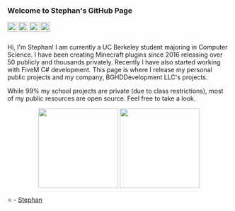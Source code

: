 ### Welcome to Stephan's GitHub Page
<a href="https://bghddevelopment.com/discord">
  <img align="left" alt="Discord" width="22px" src="https://cdn.jsdelivr.net/npm/simple-icons@3.1.0/icons/discord.svg" />
</a>
<a href="http://linkedin.com/StephanBaumHarvey">
  <img align="left" alt="LinkedIn" width="22px" src="https://cdn.jsdelivr.net/npm/simple-icons@3.1.0/icons/linkedin.svg" />
</a>
<a href="ceo@bghddevelopment.com">
  <img align="left" alt="'Gmail" width="22px" src="https://cdn.jsdelivr.net/npm/simple-icons@3.1.0/icons/gmail.svg" />
</a>
<a href="https://youtube.com/BGHDDevelopment">
  <img align="left" alt="YouTube" width="22px" src="https://cdn.jsdelivr.net/npm/simple-icons@3.1.0/icons/youtube.svg" />
</a>
<br />
<br />

Hi, I'm Stephan! I am currently a UC Berkeley student majoring in Computer Science. I have been creating Minecraft plugins since 2016 releasing over 50 publicly and thousands privately. Recently I have also started working with FiveM C# development. This page is where I release my personal public projects and my company, BGHDDevelopment LLC's projects.

While 99% my school projects are private (due to class restrictions), most of my public resources are open source. Feel free to take a look. 


<div align="center">
<img height="180em" src="https://github-readme-stats.vercel.app/api?username=bghddevelopment&show_icons=true&hide_border=true&theme=dark"/>
<img height="180em" src="https://github-readme-stats.vercel.app/api/top-langs/?username=InventivetalentDev&theme=dark&layout=compact&langs_count=6"/>
</div>

⭐️ - [Stephan](https://github.com/bghddevelopment)
